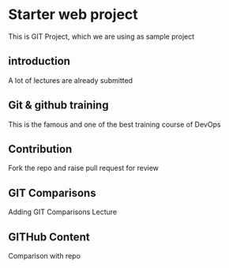 # Starter web project
This is GIT Project, which we are using as sample project 

## introduction 
A lot of lectures are already submitted

## Git & github training
This is the famous and one of the best training course of DevOps

## Contribution
Fork the repo and raise pull request for review

## GIT Comparisons
Adding GIT Comparisons Lecture

## GITHub Content 
Comparison with repo